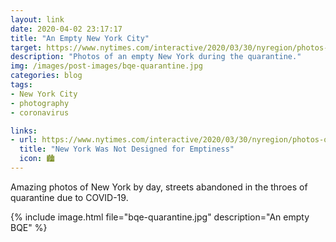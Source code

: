 ```yaml
---
layout: link
date: 2020-04-02 23:17:17
title: "An Empty New York City"
target: https://www.nytimes.com/interactive/2020/03/30/nyregion/photos-of-new-york-coronavirus.html
description: "Photos of an empty New York during the quarantine."
img: /images/post-images/bqe-quarantine.jpg
categories: blog
tags:
- New York City
- photography
- coronavirus

links:
- url: https://www.nytimes.com/interactive/2020/03/30/nyregion/photos-of-new-york-coronavirus.html
  title: "New York Was Not Designed for Emptiness"
  icon: 🏙
---
```


Amazing photos of New York by day, streets abandoned in the throes of quarantine due to COVID-19.

{% include image.html file="bqe-quarantine.jpg" description="An empty BQE" %}
